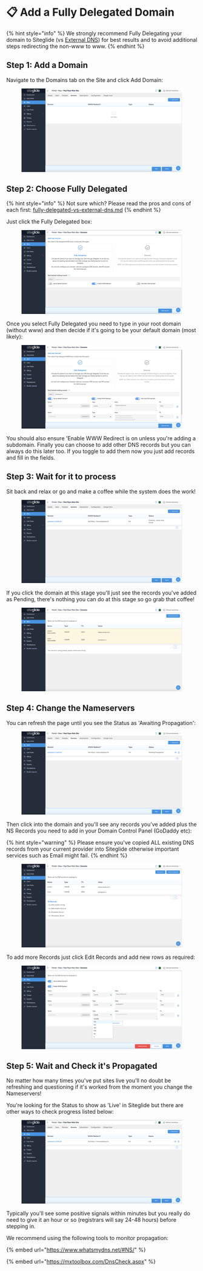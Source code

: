 # 📋 Add a Fully Delegated Domain

{% hint style="info" %}
We strongly recommend Fully Delegating your domain to Siteglide (vs [External DNS](add-an-external-domain.md)) for best results and to avoid additional steps redirecting the non-www to www.
{% endhint %}

## Step 1: Add a Domain

Navigate to the Domains tab on the Site and click Add Domain:

<figure><img src="../../../.gitbook/assets/Siteglide-Site-Domains-None.png" alt=""><figcaption></figcaption></figure>

## Step 2: Choose Fully Delegated

{% hint style="info" %}
Not sure which? Please read the pros and cons of each first: [fully-delegated-vs-external-dns.md](fully-delegated-vs-external-dns.md "mention")
{% endhint %}

Just click the Fully Delegated box:

<figure><img src="../../../.gitbook/assets/Siteglide-Site-Domains-Add-Fully-Delegated.png" alt=""><figcaption></figcaption></figure>

Once you select Fully Delegated you need to type in your root domain (without www) and then decide if it's going to be your default domain (most likely):

<figure><img src="../../../.gitbook/assets/Siteglide-Site-Domains-Add-Fully-Delegated-Add-Records-MX.png" alt=""><figcaption></figcaption></figure>

You should also ensure 'Enable WWW Redirect is on unless you're adding a subdomain. Finally you can choose to add other DNS records but you can always do this later too. If you toggle to add them now you just add records and fill in the fields.

## Step 3: Wait for it to process

Sit back and relax or go and make a coffee while the system does the work!

<figure><img src="../../../.gitbook/assets/Siteglide-Site-Domains-Add-Fully-Delegated-Creating.png" alt=""><figcaption></figcaption></figure>

If you click the domain at this stage you'll just see the records you've added as Pending, there's nothing you can do at this stage so go grab that coffee!

<figure><img src="../../../.gitbook/assets/Siteglide-Site-Domains-Add-Fully-Delegated-Creating-Pending-Records.png" alt=""><figcaption></figcaption></figure>

## Step 4: Change the Nameservers

You can refresh the page until you see the Status as 'Awaiting Propagation':

<figure><img src="../../../.gitbook/assets/Siteglide-Site-Domains-Awaiting-Propagation.png" alt=""><figcaption></figcaption></figure>

Then click into the domain and you'll see any records you've added plus the NS Records you need to add in your Domain Control Panel (GoDaddy etc):

{% hint style="warning" %}
Please ensure you've copied ALL existing DNS records from your current provider into Siteglide otherwise important services such as Email might fail.
{% endhint %}

<figure><img src="../../../.gitbook/assets/Siteglide-Site-Domains-Add-Fully-Delegated-Records-List.png" alt=""><figcaption></figcaption></figure>

To add more Records just click Edit Records and add new rows as required:

<figure><img src="../../../.gitbook/assets/Siteglide-Site-Domains-Add-Fully-Delegated-Record-List-Edit-Add-New.png" alt=""><figcaption></figcaption></figure>

## Step 5: Wait and Check it's Propagated



No matter how many times you've put sites live you'll no doubt be refreshing and questioning if it's worked from the moment you change the Nameservers!

You're looking for the Status to show as 'Live' in Siteglide but there are other ways to check progress listed below:

<figure><img src="../../../.gitbook/assets/Siteglide-Site-Domains-Add-Fully-Delegated-Live.png" alt=""><figcaption></figcaption></figure>

Typically you'll see some positive signals within minutes but you really do need to give it an hour or so (registrars will say 24-48 hours) before stepping in.

We recommend using the following tools to monitor propagation:

{% embed url="https://www.whatsmydns.net/#NS/" %}

{% embed url="https://mxtoolbox.com/DnsCheck.aspx" %}
